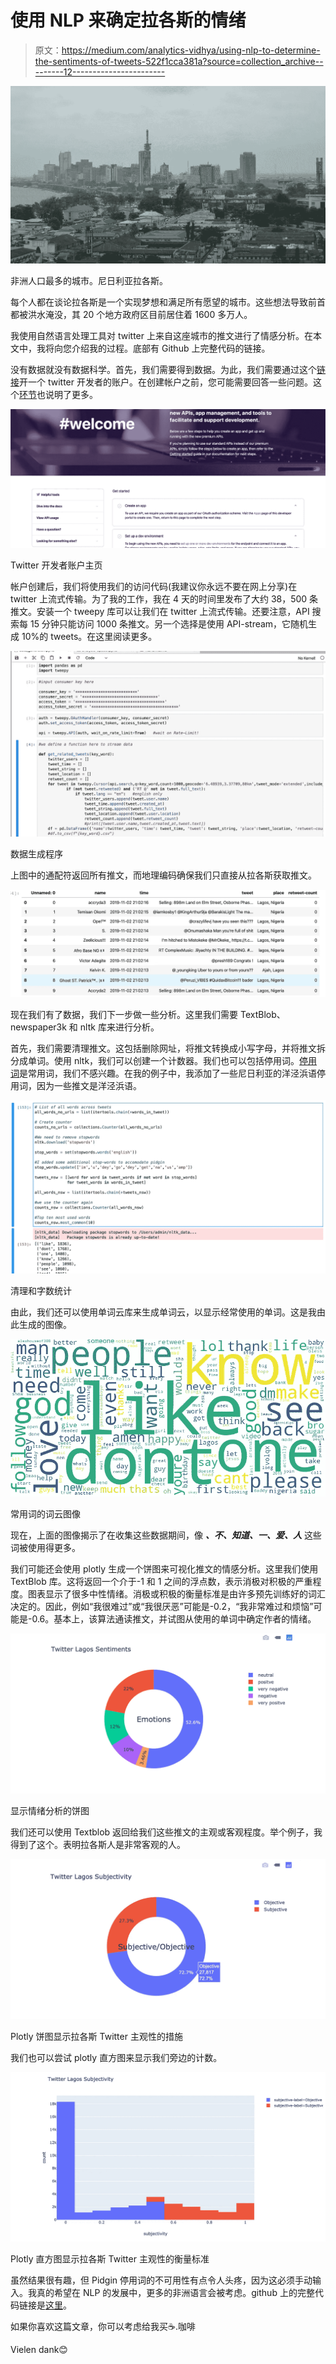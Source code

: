 # 使用 NLP 来确定拉各斯的情绪

> 原文：<https://medium.com/analytics-vidhya/using-nlp-to-determine-the-sentiments-of-tweets-522f1cca381a?source=collection_archive---------12----------------------->

![](img/5b4a754bc094b20ed36a12256659528c.png)

非洲人口最多的城市。尼日利亚拉各斯。

每个人都在谈论拉各斯是一个实现梦想和满足所有愿望的城市。这些想法导致前首都被洪水淹没，其 20 个地方政府区目前居住着 1600 多万人。

我使用自然语言处理工具对 twitter 上来自这座城市的推文进行了情感分析。在本文中，我将向您介绍我的过程。底部有 Github 上完整代码的链接。

没有数据就没有数据科学。首先，我们需要得到数据。为此，我们需要通过这个[链接](https://developer.twitter.com/en/account/get-started)开一个 twitter 开发者的账户。在创建帐户之前，您可能需要回答一些问题。这个[环节](https://docs.inboundnow.com/guide/create-twitter-application/)也说明了更多。

![](img/968436482de189b3519f32693dd6f27b.png)

Twitter 开发者账户主页

帐户创建后，我们将使用我们的访问代码(我建议你永远不要在网上分享)在 twitter 上流式传输。为了我的工作，我在 4 天的时间里发布了大约 38，500 条推文。安装一个 tweepy 库可以让我们在 twitter 上流式传输。还要注意，API 搜索每 15 分钟只能访问 1000 条推文。另一个选择是使用 API-stream，它随机生成 10%的 tweets。在这里阅读更多。

![](img/a82b4b8bf8747c77a77ef53f5fcaef92.png)

数据生成程序

上图中的通配符返回所有推文，而地理编码确保我们只直接从拉各斯获取推文。

![](img/eeda21bcbeae910452ea0a75f7e5da35.png)

现在我们有了数据，我们下一步做一些分析。这里我们需要 TextBlob、newspaper3k 和 nltk 库来进行分析。

首先，我们需要清理推文。这包括删除网址，将推文转换成小写字母，并将推文拆分成单词。使用 nltk，我们可以创建一个计数器。我们也可以包括停用词。[停用词](https://en.wikipedia.org/wiki/Stop_words)是常用词，我们不感兴趣。在我的例子中，我添加了一些尼日利亚的洋泾浜语停用词，因为一些推文是洋泾浜语。

![](img/5eae065532b4f33b5036645ed834f240.png)

清理和字数统计

由此，我们还可以使用单词云库来生成单词云，以显示经常使用的单词。这是我由此生成的图像。

![](img/e25d22cd3545e64bb3046b56c08bf0c7.png)

常用词的词云图像

现在，上面的图像揭示了在收集这些数据期间，像 ***、不、知道、一、爱、人*** 这些词被使用得更多。

我们可能还会使用 plotly 生成一个饼图来可视化推文的情感分析。这里我们使用 TextBlob 库。这将返回一个介于-1 和 1 之间的浮点数，表示消极对积极的严重程度。图表显示了很多中性情绪。消极或积极的衡量标准是由许多预先训练好的词汇决定的。因此，例如“我很难过”或“我很厌恶”可能是-0.2，“我非常难过和烦恼”可能是-0.6。基本上，该算法通读推文，并试图从使用的单词中确定作者的情绪。

![](img/9814d2b152ae030a9fdaf536528d92af.png)

显示情绪分析的饼图

我们还可以使用 Textblob 返回给我们这些推文的主观或客观程度。举个例子，我得到了这个。表明拉各斯人是非常客观的人。

![](img/265dc1ea123928fb2a400a78407d1d93.png)

Plotly 饼图显示拉各斯 Twitter 主观性的措施

我们也可以尝试 plotly 直方图来显示我们旁边的计数。

![](img/1796c5b228e8338d6a20952432a8f51f.png)

Plotly 直方图显示拉各斯 Twitter 主观性的衡量标准

虽然结果很有趣，但 Pidgin 停用词的不可用性有点令人头疼，因为这必须手动输入。我真的希望在 NLP 的发展中，更多的非洲语言会被考虑。github 上的完整代码链接是[这里](https://github.com/samsonafo/twitter-lagos)。

如果你喜欢这篇文章，你可以考虑给我买☕️.咖啡

Vielen dank😊